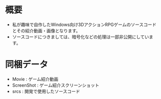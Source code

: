 # 概要
- 私が趣味で自作したWindows向け3DアクションRPGゲームのソースコードとその紹介動画・画像となります。
- ソースコードにつきましては、暗号化などの処理は一部非公開にしています。

# 同梱データ
- Movie		: ゲーム紹介動画
- ScreenShot	: ゲーム紹介スクリーンショット
- srcs		: 開発で使用したソースコード
